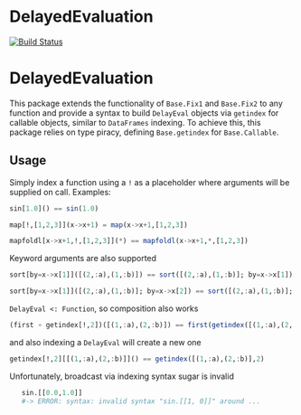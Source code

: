 # DelayedEvaluation

[![Build Status](https://github.com/flipgthb/DelayedEvaluation.jl/actions/workflows/CI.yml/badge.svg?branch=main)](https://github.com/flipgthb/DelayedEvaluation.jl/actions/workflows/CI.yml?query=branch%3Amain)

# DelayedEvaluation

This package extends the functionality of `Base.Fix1` and `Base.Fix2` to any function and provide a syntax to build `DelayEval` objects via `getindex` for callable objects, similar to `DataFrames` indexing. To achieve this, this package relies on type piracy, defining `Base.getindex` for `Base.Callable`. 

## Usage

Simply index a function using a `!` as a placeholder where arguments will be supplied on call. Examples:

```julia
sin[1.0]() == sin(1.0)

map[!,[1,2,3]](x->x+1) = map(x->x+1,[1,2,3])

mapfoldl[x->x+1,!,[1,2,3]](*) == mapfoldl(x->x+1,*,[1,2,3])
```

Keyword arguments are also supported

```julia
sort[by=x->x[1]]([(2,:a),(1,:b)]) == sort([(2,:a),(1,:b)]; by=x->x[1])

sort[by=x->x[1]]([(2,:a),(1,:b)]; by=x->x[2]) == sort([(2,:a),(1,:b)]; by=x->x[2])
```

`DelayEval <: Function`, so composition also works

```julia
(first ∘ getindex[!,2])([(1,:a),(2,:b)]) == first(getindex([(1,:a),(2,:b)],2))
```

 and also indexing a `DelayEval` will create a new one

 ```julia
 getindex[!,2][[(1,:a),(2,:b)]]() == getindex([(1,:a),(2,:b)],2)
 ```

 Unfortunately, broadcast via indexing syntax sugar is invalid

 ```julia
    sin.[[0.0,1.0]]
    #-> ERROR: syntax: invalid syntax "sin.[[1, 0]]" around ...
 ```